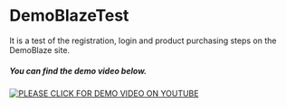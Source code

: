 # DemoBlazeTest
It is a test of the registration, login and product purchasing steps on the DemoBlaze site.

##### You can find the demo video below.
[![PLEASE CLICK FOR DEMO VIDEO ON YOUTUBE](https://img.youtube.com/vi/rvqpOdYiouY/0.jpg)](https://www.youtube.com/watch?v=rvqpOdYiouY)
